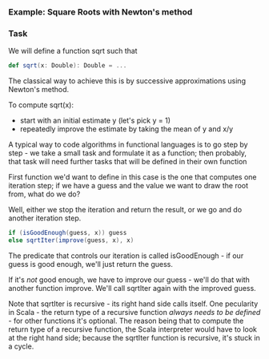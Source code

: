 ### Example: Square Roots with Newton's method

### Task
We will define a function sqrt such that

```scala
def sqrt(x: Double): Double = ...
```

The classical way to achieve this is by successive approximations using Newton's method.

To compute sqrt(x):

- start with an initial estimate y (let's pick y = 1)
- repeatedly improve the estimate by taking the mean of y and x/y

A typical way to code algorithms in functional languages is to go step by step - we take a small task and formulate it as a function; then probably, that task will need further tasks that will be defined in their own function

First function we'd want to define in this case is the one that computes one iteration step; if we have a guess and the value we want to draw the root from, what do we do?

Well, either we stop the iteration and return the result, or we go and do another iteration step.

```scala
if (isGoodEnough(guess, x)) guess
else sqrtIter(improve(guess, x), x)
```

The predicate that controls our iteration is called isGoodEnough - if our guess is good enough, we'll just return the guess.

If it's *not* good enough, we have to improve our guess - we'll do that with another function improve. We'll call sqrtIter again with the improved guess.

Note that sqrtIter is recursive - its right hand side calls itself. One pecularity in Scala - the return type of a recursive function *always needs to be defined* - for other functions it's optional. The reason being that to compute the return type of a recursive function, the Scala interpreter would have to look at the right hand side; because the sqrtIter function is recursive, it's stuck in a cycle.


